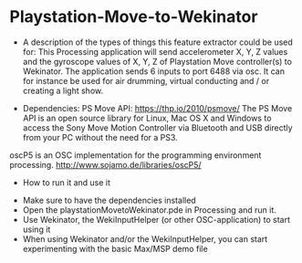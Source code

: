 # Playstation-Move-to-Wekinator

* A description of the types of things this feature extractor could be used for:
This Processing application will send accelerometer X, Y, Z values and the gyroscope values of X, Y, Z of Playstation Move controller(s) to Wekinator.
The application sends 6 inputs to port 6488 via osc.
It can for instance be used for air drumming, virtual conducting and / or creating a light show. 


* Dependencies:
PS Move API: https://thp.io/2010/psmove/
The PS Move API is an open source library for Linux, Mac OS X and Windows to access the Sony Move Motion Controller via Bluetooth and USB directly from your PC without the need for a PS3.

oscP5 is an OSC implementation for the programming environment processing.
http://www.sojamo.de/libraries/oscP5/

* How to run it and use it
- Make sure to have the dependencies installed
- Open the playstationMovetoWekinator.pde in Processing and run it.
- Use Wekinator, the WekiInputHelper (or other OSC-application) to start using it
- When using Wekinator and/or the WekiInputHelper, you can start experimenting with the basic Max/MSP demo file
